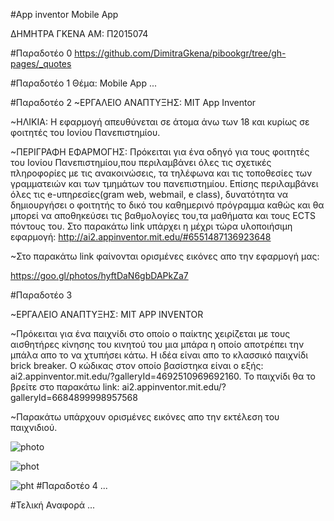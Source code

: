 #App inventor Mobile App


ΔΗΜΗΤΡΑ ΓΚΕΝΑ
ΑΜ: Π2015074


#Παραδοτέο 0
https://github.com/DimitraGkena/pibookgr/tree/gh-pages/_quotes


#Παραδοτέο 1
Θέμα: Mobile App 
...

#Παραδοτέο 2
  ~ΕΡΓΑΛΕΙΟ ΑΝΑΠΤΥΞΗΣ: MIT App Inventor
  
  ~ΗΛΙΚΙΑ: Η εφαρμογή απευθύνεται σε άτομα άνω των 18 και κυρίως σε φοιτητές του Ιονίου Πανεπιστημίου.

  ~ΠΕΡΙΓΡΑΦΗ ΕΦΑΡΜΟΓΗΣ: Πρόκειται για ένα οδηγό για τους φοιτητές του Ιονίου Πανεπιστημίου,που περιλαμβάνει όλες τις σχετικές πληροφορίες με τις ανακοινώσεις, τα τηλέφωνα και τις τοποθεσίες των γραμματειών και των τμημάτων του πανεπιστημίου. Επίσης περιλαμβάνει όλες τις e-υπηρεσίες(gram web, webmail, e class), δυνατότητα να δημιουργήσει ο φοιτητής το δικό του καθημερινό πρόγραμμα καθώς και θα μπορεί να αποθηκεύσει τις βαθμολογίες του,τα μαθήματα και τους ECTS πόντους του.
Στο παρακάτω link υπάρχει η μέχρι τώρα υλοποιήσιμη εφαρμογή: http://ai2.appinventor.mit.edu/#6551487136923648 

~Στο παρακάτω link φαίνονται ορισμένες εικόνες απο την εφαρμογή μας:

https://goo.gl/photos/hyftDaN6gbDAPkZa7

#Παραδοτέο 3

~ΕΡΓΑΛΕΙΟ ΑΝΑΠΤΥΞΗΣ: MIT APP INVENTOR

~Πρόκειται για ένα παιχνίδι στο οποίο ο παίκτης χειρίζεται με τους αισθητήρες κίνησης του κινητού του μια μπάρα η οποίο αποτρέπει την μπάλα απο το να χτυπήσει κάτω. H ιδέα είναι απο το κλασσικό παιχνίδι brick breaker. Ο κώδικας στον οποίο βασίστηκα είναι ο εξής: ai2.appinventor.mit.edu/?galleryId=4692510969692160. Το παιχνίδι θα το βρείτε στο παρακάτω link: ai2.appinventor.mit.edu/?galleryId=6684899998957568

~Παρακάτω υπάρχουν ορισμένες εικόνες απο την εκτέλεση του παιχνιδιού.

![photo](https://lh3.googleusercontent.com/hhjybpAb_GU7Gf3_7i4hlJWwjRgj1d5LW-Vi7FVRGgSkVZWEIcmX3pWhc9dfA5nw53q4OxSL8dEqmYnuzZwQpzYVcHypHTxAGFc5-A_Kg3HfbblARQCVb-Gua9rBVvxZ9BYbEWKxXyPzSqxGJ0VYOdgzmohpy81aV5q1FSm-OkN0plKdNYqAzMd830YRyeQu7075bLhTWxyzdkO02gtTGygMV-XbkF7-nUABR6dCz2e0kDQxhVMhnjtoY_KohuOpcraKwDyU4U4zEN0gVgKPStTAwj75oMXgnY0QT5kX7MzgeA_QjX8x7WCkBF928BEeCAkDq1qd2gc5AGVcwN1CU_o5ZzG0Dkvs_4thXi9wWXIPwkrtGjZbq1_yAEumop0wkFNvckcqW-_CWMILf90iAfNefTt6mX9V8yuwWTQiyBkA82crivrQcYHWAJZ5nFRFc80rhiTD8lmO0EYMiDu2_DKa3D_RML6EaG6xvK5TXEYvfpZdi07O0NMQTK1BLSqNU3vL2wNxYoBLv32iR2ls7EYTm-qYFnGz7PBTAgxcLu0nHMmWh4fw746at7ta7G7fSWRpqFnYWgnB0KZp4m3Oq7clzk0z8-RJbu10ZlMPJou19rEmYDk=w373-h662-no.png)

![phot](https://lh3.googleusercontent.com/9Uev5eCoQK1hsiWPvKTxsb4Wu0U_7G2qb1k0eMKi8nDs0jhA6cG0CJznwT-iOHPDJiVfgx9TC09mdzyhj_rxc0n8Z8jxIgC8oN77iWw7u7A_7uAsTV203alqVsfnayrYqgzpGKyvEjzyzM4InnTF0MN4WfuwbWMvHyQpQ2gXWg1Wq4eM3qoJqWhbYgoeytARfUbxLlEMm462JntR52YGUUkdNbXGrKI1HYdZ8XeZhmvO8gO8J1SkVSHu6nXPO7CrdFUnNqL2Zx_F-YwO3KWkdx2Loo4A4WF4MtQWn82MuwkX3MZFvDSjskwmOJPBVTNwm28eICU6jCRORfRkXodSN8QfjqVLD_Sx-OLKrNlYGqWbT3J509PbzNO2T1FmvgzOy55f_P300stK5Dr_j_DUB2x_dqfQgRn3iaC-LyQ9ZYXV0e20pet635lolC3IFStrJJm9hPJrJuF7mqQ5GQVj5VD4UEjz-keC9qczDP0rh8W5tFJfXJQYfAwElpO15asHa2qXQlsqTEEixY8hF-HElusfOzQMLFr9u8zc4HNAnWoERhQwS6kQ8h9S-SSeFv9vRIXsUPdpO1M13XJQFsxWmivQWooJP4ayOKFTQQo26yoCPQs=w373-h662-no.png)

![pht](vBIEbHDveJI7Em6blReNl_uhqCnxzdR7SoOkEJomC5T5mLN2U1KO0lr0qwSN75YTWjsoSFtOjL9bni8bWSC4Wa9AePuZSwO9OP3vA71wGaxG_LxaE9v3Kltb_kqPy0XcJw.png)
#Παραδοτέο 4
...

#Τελική Αναφορά
...
